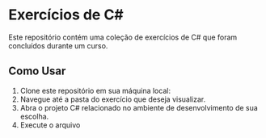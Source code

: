 # Exercícios de C# 

Este repositório contém uma coleção de exercícios de C# que foram concluídos durante um curso.


## Como Usar

1. Clone este repositório em sua máquina local:
2. Navegue até a pasta do exercício que deseja visualizar.
3. Abra o projeto C# relacionado no ambiente de desenvolvimento de sua escolha.
4. Execute o arquivo
